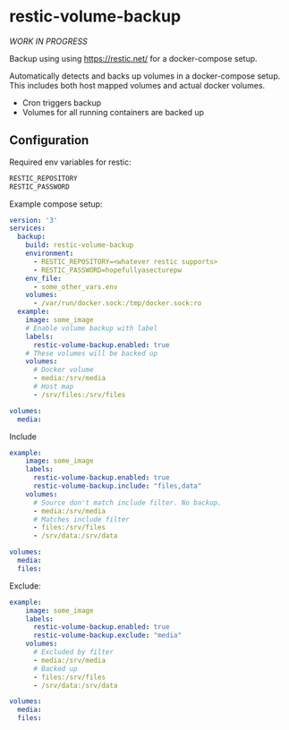 
# restic-volume-backup

*WORK IN PROGRESS*

Backup using using https://restic.net/ for a docker-compose setup.

Automatically detects and backs up volumes in a docker-compose setup.
This includes both host mapped volumes and actual docker volumes.

* Cron triggers backup
* Volumes for all running containers are backed up

## Configuration

Required env variables for restic:

```bash
RESTIC_REPOSITORY
RESTIC_PASSWORD
```

Example compose setup:

```yaml
version: '3'
services:
  backup:
    build: restic-volume-backup
    environment:
      - RESTIC_REPOSITORY=<whatever restic supports>
      - RESTIC_PASSWORD=hopefullyasecturepw
    env_file:
      - some_other_vars.env
    volumes:
      - /var/run/docker.sock:/tmp/docker.sock:ro
  example:
    image: some_image
    # Enable volume backup with label
    labels:
      restic-volume-backup.enabled: true
    # These volumes will be backed up
    volumes:
      # Docker volume
      - media:/srv/media
      # Host map
      - /srv/files:/srv/files

volumes:
  media:
```

Include

```yaml
example:
    image: some_image
    labels:
      restic-volume-backup.enabled: true
      restic-volume-backup.include: "files,data"
    volumes:
      # Source don't match include filter. No backup.
      - media:/srv/media
      # Matches include filter
      - files:/srv/files
      - /srv/data:/srv/data

volumes:
  media:
  files:

```

Exclude:

```yaml
example:
    image: some_image
    labels:
      restic-volume-backup.enabled: true
      restic-volume-backup.exclude: "media"
    volumes:
      # Excluded by filter
      - media:/srv/media
      # Backed up
      - files:/srv/files
      - /srv/data:/srv/data

volumes:
  media:
  files:
```
